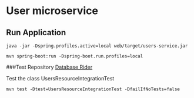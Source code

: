 # User microservice

## Run Application 

```
java -jar -Dspring.profiles.active=local web/target/users-service.jar

mvn spring-boot:run -Dspring-boot.run.profiles=local
```




###Test Repository
[Database Rider](https://github.com/database-rider/database-rider)

Test the class UsersResourceIntegrationTest

`mvn test -Dtest=UsersResourceIntegrationTest -DfailIfNoTests=false`
